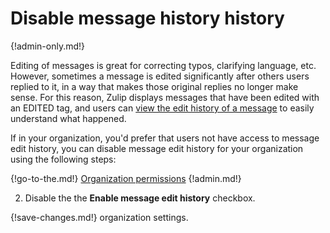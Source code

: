 # Disable message history history

{!admin-only.md!}

Editing of messages is great for correcting typos, clarifying
language, etc.  However, sometimes a message is edited significantly
after others users replied to it, in a way that makes those original
replies no longer make sense.  For this reason, Zulip displays
messages that have been edited with an EDITED tag, and users can
[view the edit history of a message](/help/view-a-messages-edit-history)
to easily understand what happened.

If in your organization, you'd prefer that users not have access to
message edit history, you can disable message edit history for your
organization using the following steps:

{!go-to-the.md!} [Organization permissions](/#organization/organization-permissions)
{!admin.md!}

2. Disable the the **Enable message edit history** checkbox.

{!save-changes.md!} organization settings.

